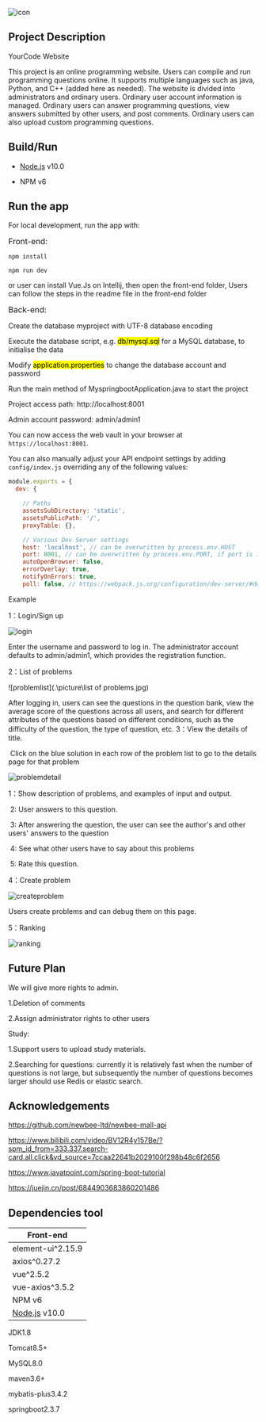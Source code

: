 ![icon](./picture/icon.png)



## Project Description

YourCode Website

This project is an online programming website. 
Users can compile and run programming questions online. 
It supports multiple languages such as java, Python, and C++ (added here as needed). 
The website is divided into administrators and ordinary users. Ordinary user account information is managed. Ordinary users can answer programming questions, view answers submitted by other users, and post comments. Ordinary users can also upload custom programming questions.




## Build/Run

- [Node.js](https://nodejs.org) v10.0 

- NPM v6

  

## Run the app

For local development, run the app with:

<font size = 3>Front-end:</font>
```
npm install
```

```
npm run dev
```
or user can install Vue.Js on Intellij, then open the front-end folder, Users can follow the steps in the readme file in the front-end folder

<font size = 3>Back-end:</font>

Create the database myproject with UTF-8 database encoding

Execute the database script, e.g. <mark>db/mysql.sql</mark> for a MySQL database, to initialise the data

Modify <mark>application.properties</mark> to change the database account and password

Run the main method of MyspringbootApplication.java to start the project

Project access path: http://localhost:8001

Admin account password: admin/admin1

You can now access the web vault in your browser at `https://localhost:8001`.

You can also manually adjust your API endpoint settings by adding `config/index.js` overriding any of the following values:

```js
module.exports = {
  dev: {

    // Paths
    assetsSubDirectory: 'static',
    assetsPublicPath: '/',
    proxyTable: {},

    // Various Dev Server settings
    host: 'localhost', // can be overwritten by process.env.HOST
    port: 8001, // can be overwritten by process.env.PORT, if port is in use, a free one will be determined
    autoOpenBrowser: false,
    errorOverlay: true,
    notifyOnErrors: true,
    poll: false, // https://webpack.js.org/configuration/dev-server/#devserver-watchoptions-
```

Example

1：Login/Sign up

![login](./picture/Login.jpg)

Enter the username and password to log in. 
The administrator account defaults to admin/admin1, which provides the registration function.


2：List of problems

![problemlist](.\picture\list of problems.jpg)

After logging in, users can see the questions in the question bank, view the average score of the questions across all users, and search for different attributes of the questions based on different conditions, such as the difficulty of the question, the type of question, etc.
3：View the details of title.

​   Click on the blue solution in each row of the problem list to go to the details page for that problem

![problemdetail](.\picture\problemdetails.jpg)

1：Show description of problems, and examples of input and output.

​                           2: User answers to this question.

​                           3: After answering the question, the user can see the author's and other users' answers to the question

​                           4: See what other users have to say about this problems

​                           5: Rate this question.

4：Create problem

![createproblem](.\picture\createproblem.jpg)

Users create problems and can debug them on this page.

5：Ranking

![ranking](.\picture\Ranking1.jpg)


## Future Plan
We will give more rights to admin.

1.Deletion of comments

2.Assign administrator rights to other users

Study:

1.Support users to upload study materials.

2.Searching for questions: currently it is relatively fast when the number of questions is not large, but subsequently the number of questions becomes larger should use Redis or elastic search.

## Acknowledgements

https://github.com/newbee-ltd/newbee-mall-api

https://www.bilibili.com/video/BV12R4y157Be/?spm_id_from=333.337.search-card.all.click&vd_source=7ccaa22641b2029100f298b48c6f2656

https://www.javatpoint.com/spring-boot-tutorial

https://juejin.cn/post/6844903683860201486

## Dependencies tool
| Front-end                           |
|-------------------------------------|
| element-ui^2.15.9                   |
| axios^0.27.2                        |
| vue^2.5.2                           |
| vue-axios^3.5.2                     |
| NPM v6                              |
| [Node.js](https://nodejs.org) v10.0 |

JDK1.8

Tomcat8.5+

MySQL8.0

maven3.6+

mybatis-plus3.4.2

springboot2.3.7


